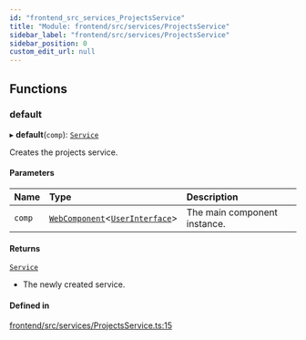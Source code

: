 ```yaml
---
id: "frontend_src_services_ProjectsService"
title: "Module: frontend/src/services/ProjectsService"
sidebar_label: "frontend/src/services/ProjectsService"
sidebar_position: 0
custom_edit_url: null
---
```


## Functions

### default

▸ **default**(`comp`): [`Service`](../classes/common_web_services_Service.Service.md)

Creates the projects service.

#### Parameters

| Name | Type | Description |
| :------ | :------ | :------ |
| `comp` | [`WebComponent`](../classes/common_web_component_WebComponent.WebComponent.md)<[`UserInterface`](../classes/common_web_ui_UserInterface.UserInterface.md)\> | The main component instance. |

#### Returns

[`Service`](../classes/common_web_services_Service.Service.md)

- The newly created service.

#### Defined in

[frontend/src/services/ProjectsService.ts:15](https://github.com/Soroush9978/rds-ng/blob/165bdc6/src/frontend/src/services/ProjectsService.ts#L15)
